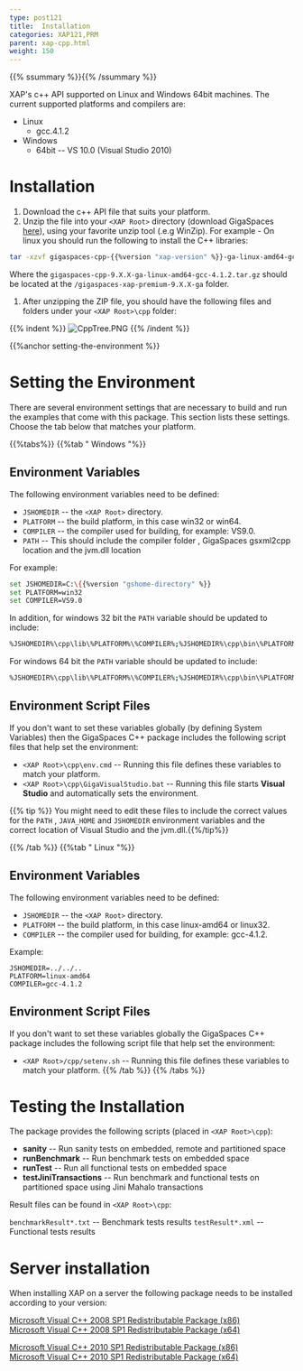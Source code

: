 ```yaml
---
type: post121
title:  Installation
categories: XAP121,PRM
parent: xap-cpp.html
weight: 150
---
```


{{% ssummary %}}{{% /ssummary %}}



XAP's c++ API supported on Linux and Windows 64bit machines.
The current supported platforms and compilers are:

- Linux
    -  gcc.4.1.2
- Windows
    - 64bit -- VS 10.0 (Visual Studio 2010)


# Installation

1. Download the c++ API file that suits your platform.
1. Unzip the file into your `<XAP Root>` directory (download GigaSpaces [here](http://www.gigaspaces.com/LatestProductVersion)), using your favorite unzip tool (.e.g WinZip). For example - On linux you should run the following to install the C++ libraries:


```bash
tar -xzvf gigaspaces-cpp-{{%version "xap-version" %}}-ga-linux-amd64-gcc-4.1.2.tar.gz
```

Where the `gigaspaces-cpp-9.X.X-ga-linux-amd64-gcc-4.1.2.tar.gz` should be located at the `/gigaspaces-xap-premium-9.X.X-ga` folder.

1. After unzipping the ZIP file, you should have the following files and folders under your `<XAP Root>\cpp` folder:

{{% indent %}}
![CppTree.PNG](/attachment_files/CppTree.PNG)
{{% /indent %}}

{{%anchor setting-the-environment %}}

# Setting the Environment

There are several environment settings that are necessary to build and run the examples that come with this package. This section lists these settings. Choose the tab below that matches your platform.

{{%tabs%}}
{{%tab "  Windows "%}}

## Environment Variables

The following environment variables need to be defined:

- `JSHOMEDIR` -- the `<XAP Root>` directory.
- `PLATFORM` -- the build platform, in this case win32 or win64.
- `COMPILER` -- the compiler used for building, for example: VS9.0.
- `PATH` -- This should include the compiler folder , GigaSpaces gsxml2cpp location and the jvm.dll location

For example:


```bash
set JSHOMEDIR=C:\{{%version "gshome-directory" %}}
set PLATFORM=win32
set COMPILER=VS9.0
```

In addition, for windows 32 bit the `PATH` variable should be updated to include:

```bash
%JSHOMEDIR%\cpp\lib\%PLATFORM%\%COMPILER%;%JSHOMEDIR%\cpp\bin\%PLATFORM%\%COMPILER%;%JAVA_HOME%\jre\bin\client
```

For windows 64 bit the `PATH` variable should be updated to include:


```bash
%JSHOMEDIR%\cpp\lib\%PLATFORM%\%COMPILER%;%JSHOMEDIR%\cpp\bin\%PLATFORM%\%COMPILER%;%JAVA_HOME%\jre\bin\server
```

## Environment Script Files

If you don't want to set these variables globally (by defining System Variables) then the GigaSpaces C++ package includes the following script files that help set the environment:

- `<XAP Root>\cpp\env.cmd` -- Running this file defines these variables to match your platform.
- `<XAP Root>\cpp\GigaVisualStudio.bat` -- Running this file starts **Visual Studio** and automatically sets the environment.

{{% tip %}} You might need to edit these files to include the correct values for the `PATH` , `JAVA_HOME` and `JSHOMEDIR` environment variables and the correct location of Visual Studio and the jvm.dll.{{%/tip%}}

{{% /tab %}}
{{%tab "  Linux "%}}

## Environment Variables

The following environment variables need to be defined:

- `JSHOMEDIR` -- the `<XAP Root>` directory.
- `PLATFORM` -- the build platform, in this case linux-amd64 or linux32.
- `COMPILER` -- the compiler used for building, for example: gcc-4.1.2.

Example:

    JSHOMEDIR=../../..
    PLATFORM=linux-amd64
    COMPILER=gcc-4.1.2

## Environment Script Files

If you don't want to set these variables globally the GigaSpaces C++ package includes the following script file that help set the environment:

- `<XAP Root>/cpp/setenv.sh` -- Running this file defines these variables to match your platform.
{{% /tab %}}
{{% /tabs %}}

# Testing the Installation

The package provides the following scripts (placed in `<XAP Root>\cpp`):

- **sanity** -- Run sanity tests on embedded, remote and partitioned space
- **runBenchmark** -- Run benchmark tests on embedded space
- **runTest** -- Run all functional tests on embedded space
- **testJiniTransactions** -- Run benchmark and functional tests on partitioned space using Jini Mahalo transactions

Result files can be found in `<XAP Root>\cpp`:

`benchmarkResult*.txt`  -- Benchmark tests results
`testResult*.xml` -- Functional tests results


# Server installation

When installing XAP on a server the following  package needs to be installed according to your version:

[Microsoft Visual C++ 2008 SP1 Redistributable Package (x86)](http://www.microsoft.com/en-us/download/details.aspx?id=5582) <br>
[Microsoft Visual C++ 2008 SP1 Redistributable Package (x64)](http://www.microsoft.com/en-us/download/details.aspx?id=2092)

[Microsoft Visual C++ 2010 SP1 Redistributable Package (x86)](http://www.microsoft.com/en-us/download/details.aspx?id=8328)<br>
[Microsoft Visual C++ 2010 SP1 Redistributable Package (x64)](http://www.microsoft.com/en-us/download/details.aspx?id=13523)

